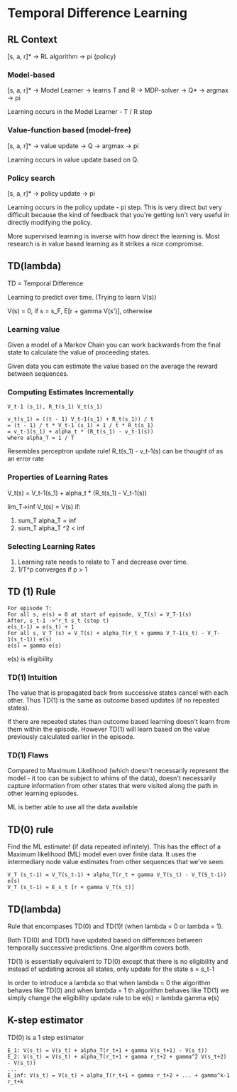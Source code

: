 # Temporal Difference Learning

## RL Context

[s, a, r]* -> RL algorithm -> pi (policy)

### Model-based

[s, a, r]* -> Model Learner -> learns T and R -> MDP-solver -> Q* -> argmax -> pi

Learning occurs in the Model Learner - T / R step

### Value-function based (model-free)

[s, a, r]* -> value update -> Q -> argmax -> pi

Learning occurs in value  update based on Q.

### Policy search

[s, a, r]* -> policy update -> pi

Learning occurs in the policy update - pi step. This is very direct but very difficult because the kind of feedback that you're getting isn't very useful in directly modifying the policy.

More supervised learning is inverse with how direct the learning is. Most research is in value based learning as it strikes a nice compromise.

## TD(lambda)

TD = Temporal Difference

Learning to predict over time. (Trying to learn V(s))

V(s) = 0, if s = s_F, E[r + gamma V(s')], otherwise

### Learning value

Given a model of a Markov Chain you can work backwards from the final state to calculate the value of proceeding states.

Given data you can estimate the value based on the average the reward between sequences. 

### Computing Estimates Incrementally

```
V_t-1 (s_1), R_t(s_1) V_t(s_1)

v_t(s_1) = ((t - 1) V_t-1(s_1) + R_t(s_1)) / t 
= (t - 1) / t * V_t-1 (s_1) + 1 / t * R_t(s_1)
= v_t-1(s_1) + alpha_t * (R_t(s_1) - v_t-1(s))
where alpha_T = 1 / T
```

Resembles perceptron update rule! R_t(s_1) - v_t-1(s) can be thought of as an error rate

### Properties of Learning Rates

V_t(s) = V_t-1(s_1) + alpha_t * (R_t(s_1) - V_t-1(s))

lim_T->inf V_t(s) = V(s) if:

1. sum_T alpha_T = inf
2. sum_T alpha_T ^2 < inf

### Selecting Learning Rates

1. Learning rate needs to relate to T and decrease over time.
2. 1/T^p converges if p > 1

## TD (1) Rule

```
For episode T:
For all s, e(s) = 0 at start of episode, V_T(s) = V_T-1(s)
After, s_t-1 ->^r_t s_t (step t)
e(s_t-1) = e(s_t) + 1
For all s, V_T (s) = V_T(s) + alpha_T(r_t + gamma V_T-1(s_t) - V_T-1(s_t-1)) e(s)
e(s) = gamma e(s)
```

e(s) is eligibility

### TD(1) Intuition

 The value that is propagated back from successive states cancel with each other. Thus TD(1) is the same as outcome based updates (if no repeated states).

 If there are repeated states than outcome based learning doesn't learn from them within the episode. However TD(1) will learn based on the value previously calculated earlier in the episode.

### TD(1) Flaws

Compared to Maximum Likelihood (which doesn't necessarily represent the model - it too can be subject to whims of the data), doesn't necessarily capture information from other states that were visited along the path in other learning episodes.

ML is better able to use all the data available

## TD(0) rule

Find the ML estimate! (if data repeated infinitely). This has the effect of a Maximum likelihood (ML) model even over finite data. It uses the intermediary node value estimates from other sequences that we've seen.

```
V_T (s_t-1) = V_T(s_t-1) + alpha_T(r_t + gamma V_T(s_t) - V_T(S_t-1)) e(s)
V_T (s_t-1) = E_s_t [r + gamma V_T(s_t)]
```

## TD(lambda)

Rule that encompases TD(0) and TD(1)! (when lambda = 0 or lambda = 1).

Both TD(0) and TD(1) have updated based on differences between temporally successive predictions. One algorithm covers both.

TD(1) is essentially equivalent to TD(0) except that there is no eligibility and instead of updating across all states, only update for the state s = s_t-1

In order to introduce a lambda so that when lambda = 0 the algorithm behaves like TD(0) and when lambda = 1 th algorithm behaves like TD(1) we simply change the eligibility update rule to be e(s) = lambda gamma e(s)

## K-step estimator

TD(0) is a 1 step estimator

```
E_1: V(s_t) = V(s_t) + alpha_T(r_t+1 + gamma V(s_t+1) - V(s_t))
E_2: V(s_t) = V(s_t) + alpha_T(r_t+1 + gamma r_t+2 + gamma^2 V(s_t+2) - V(s_t))
...
E_inf: V(s_t) = V(s_t) + alpha_T(r_t+1 + gamma r_t+2 + ... + gamma^k-1 r_t+k
```